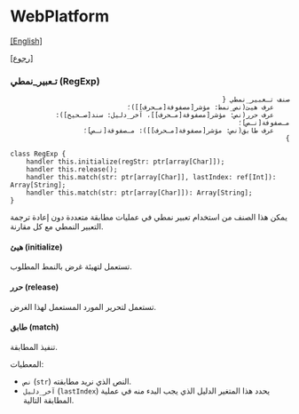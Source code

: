 # WebPlatform

[[English]](regexp.en.md)

[[رجوع]](../readme.ar.md)

### تـعبير_نمطي (RegExp)

<div dir=rtl>

```
صنف تـعبير_نمطي {
    عرف هيئ(نص_نمط: مؤشر[مصفوفة[مـحرف]])؛
    عرف حرر(نص: مؤشر[مصفوفة[مـحرف]]، آخر_دليل: سند[صـحيح]): مـصفوفة[نـص]؛
    عرف طابق(نص: مؤشر[مصفوفة[مـحرف]]): مـصفوفة[نـص]؛
}
```

</div>

```
class RegExp {
    handler this.initialize(regStr: ptr[array[Char]]);
    handler this.release();
    handler this.match(str: ptr[array[Char]], lastIndex: ref[Int]): Array[String];
    handler this.match(str: ptr[array[Char]]): Array[String];
}
```

يمكن هذا الصنف من استخدام تعبير نمطي في عمليات مطابقة متعددة دون إعادة ترجمة التعبير النمطي
مع كل مقارنة.

#### هيئ (initialize)

تستعمل لتهيئة غرض بالنمط المطلوب.

#### حرر (release)

تستعمل لتحرير المورد المستعمل لهذا الغرض.

#### طابق (match)

تنفيذ المطابقة.

المعطيات:

* `نص` (`str`) النص الذي نريد مطابقته.
* `آخر_دليل` (`lastIndex`) يحدد هذا المتغير الدليل الذي يجب البدء منه في عملية المطابقة التالية.

